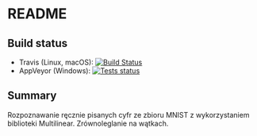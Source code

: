 # README

## Build status
- Travis (Linux, macOS): [![Build Status](https://travis-ci.org/ArturB/PORR-threads.svg?branch=master)](https://travis-ci.org/ArturB/PORR-threads)
- AppVeyor (Windows): [![Tests status](https://ci.appveyor.com/api/projects/status/github/ArturB/PORR-threads
)](https://ci.appveyor.com/api/projects/status/github/ArturB/PORR-threads)

## Summary
Rozpoznawanie ręcznie pisanych cyfr ze zbioru MNIST z wykorzystaniem biblioteki Multilinear. Zrównoleglanie na wątkach. 
